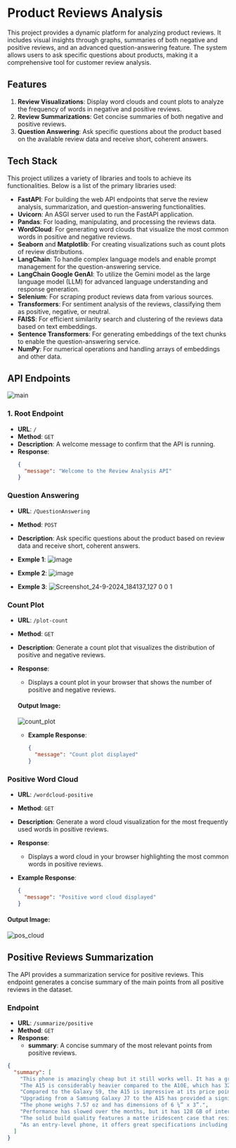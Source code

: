 # Product Reviews Analysis

This project provides a dynamic platform for analyzing product reviews. It includes visual insights through graphs, summaries of both negative and positive reviews, and an advanced question-answering feature. The system allows users to ask specific questions about products, making it a comprehensive tool for customer review analysis.

## Features

1. **Review Visualizations**: Display word clouds and count plots to analyze the frequency of words in negative and positive reviews.
2. **Review Summarizations**: Get concise summaries of both negative and positive reviews.
3. **Question Answering**: Ask specific questions about the product based on the available review data and receive short, coherent answers.

## Tech Stack

This project utilizes a variety of libraries and tools to achieve its functionalities. Below is a list of the primary libraries used:

- **FastAPI**: For building the web API endpoints that serve the review analysis, summarization, and question-answering functionalities.
- **Uvicorn**: An ASGI server used to run the FastAPI application.
- **Pandas**: For loading, manipulating, and processing the reviews data.
- **WordCloud**: For generating word clouds that visualize the most common words in positive and negative reviews.
- **Seaborn** and **Matplotlib**: For creating visualizations such as count plots of review distributions.
- **LangChain**: To handle complex language models and enable prompt management for the question-answering service.
- **LangChain Google GenAI**: To utilize the Gemini model as the large language model (LLM) for advanced language understanding and response generation.
- **Selenium**: For scraping product reviews data from various sources.
- **Transformers**: For sentiment analysis of the reviews, classifying them as positive, negative, or neutral.
- **FAISS**: For efficient similarity search and clustering of the reviews data based on text embeddings.
- **Sentence Transformers**: For generating embeddings of the text chunks to enable the question-answering service.
- **NumPy**: For numerical operations and handling arrays of embeddings and other data.

## API Endpoints
![main](https://github.com/user-attachments/assets/4693a3de-4fc7-4013-b073-1687c418df2e)

### 1. Root Endpoint
- **URL**: `/`
- **Method**: `GET`
- **Description**: A welcome message to confirm that the API is running.
- **Response**:
  ```json
  {
    "message": "Welcome to the Review Analysis API"
  }

### Question Answering

- **URL**: `/QuestionAnswering`
- **Method**: `POST`
- **Description**: Ask specific questions about the product based on review data and receive short, coherent answers.

- **Exmple 1**:
  ![image](https://github.com/user-attachments/assets/960ed816-6d45-4f5c-a4b7-d04223409e34)

- **Exmple 2**:
![image](https://github.com/user-attachments/assets/265240bf-92e0-4a4e-b71b-2e01e48cb5a3)

- **Exmple 3**:
![Screenshot_24-9-2024_184137_127 0 0 1](https://github.com/user-attachments/assets/806faf58-440a-4f38-8d00-01ee862f024d)

### Count Plot

- **URL**: `/plot-count`
- **Method**: `GET`
- **Description**: Generate a count plot that visualizes the distribution of positive and negative reviews.

- **Response**:
  - Displays a count plot in your browser that shows the number of positive and negative reviews.

   #### Output Image:
  ![count_plot](https://github.com/user-attachments/assets/d39b7827-0bc3-4907-8117-f3fa1c45b4b7)

  
  - **Example Response**:
    ```json
    {
      "message": "Count plot displayed"
    }
### Positive Word Cloud

- **URL**: `/wordcloud-positive`
- **Method**: `GET`
- **Description**: Generate a word cloud visualization for the most frequently used words in positive reviews.

- **Response**:
  - Displays a word cloud in your browser highlighting the most common words in positive reviews.

- **Example Response**:
  ```json
  {
    "message": "Positive word cloud displayed"
  }


####  Output Image:
![pos_cloud](https://github.com/user-attachments/assets/6b80f51c-f614-4f3f-ad80-3763edb34a58)

## Positive Reviews Summarization

The API provides a summarization service for positive reviews. This endpoint generates a concise summary of the main points from all positive reviews in the dataset.

### Endpoint

- **URL**: `/summarize/positive`
- **Method**: `GET`
- **Response**:
  - **summary**: A concise summary of the most relevant points from positive reviews.
```json 
{
  "summary": [
    "This phone is amazingly cheap but it still works well. It has a great camera and is lightweight. It is very secure and has a great scratch-resistant screen.",
    "The A15 is considerably heavier compared to the A10E, which has 32 GB of internal memory, while the A15 has 128 GB.",
    "Compared to the Galaxy S9, the A15 is impressive at its price point, adding 5G, a bigger screen, and better cameras.",
    "Upgrading from a Samsung Galaxy J7 to the A15 has provided a significant increase in memory and performance.",
    "The phone weighs 7.57 oz and has dimensions of 6 ¼” x 3”.",
    "Performance has slowed over the months, but it has 128 GB of internal storage and adequate sound quality.",
    "The solid build quality features a matte iridescent case that resists fingerprints and an AMOLED screen with vibrant colors.",
    "As an entry-level phone, it offers great specifications including long battery life, fingerprint unlock, three cameras, and good software support."
  ]
}





  


  
